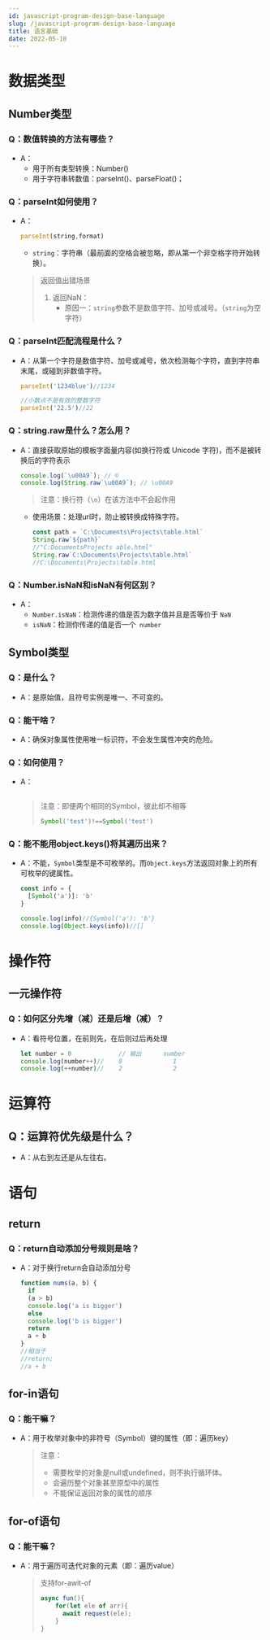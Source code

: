```yaml
---
id: javascript-program-design-base-language
slug: /javascript-program-design-base-language
title: 语言基础
date: 2022-05-10
---
```


# 数据类型

## Number类型

### Q：数值转换的方法有哪些？

* A：
  * 用于所有类型转换：Number()
  * 用于字符串转数值：parseInt()、parseFloat()；

### Q：parseInt如何使用？

* A：

  ````javascript
  parseInt(string,format)
  ````

  * `string`：字符串（最前面的空格会被忽略，即从第一个非空格字符开始转换）。

  > 返回值出错场景
  >
  > 1. 返回NaN：
  >    * 原因一：`string`参数不是数值字符、加号或减号。（`string`为空字符）

### Q：parseInt匹配流程是什么？

* A：从第一个字符是数值字符、加号或减号，依次检测每个字符，直到字符串末尾，或碰到非数值字符。

  ````javascript
  parseInt('1234blue')//1234
  
  //小数点不是有效的整数字符
  parseInt('22.5')//22
  ````

### Q：string.raw是什么？怎么用？

* A：直接获取原始的模板字面量内容(如换行符或 Unicode 字符)，而不是被转 换后的字符表示

  ````javascript
  console.log(`\u00A9`); // ©
  console.log(String.raw`\u00A9`); // \u00A9
  ````

  > 注意：换行符（`\n`）在该方法中不会起作用

  * 使用场景：处理url时，防止被转换成特殊字符。

    ````javascript
    const path = `C:\Documents\Projects\table.html`
    String.raw`${path}`
    //"C:DocumentsProjects able.html"
    String.raw`C:\Documents\Projects\table.html`
    //C:\Documents\Projects\table.html
    ````


### Q：Number.isNaN和isNaN有何区别？

* A：
  * `Number.isNaN`：检测传递的值是否为数字值并且是否等价于 `NaN`
  * `isNaN`：检测你传递的值是否一个` number`


## Symbol类型

### Q：是什么？

* A：是原始值，且符号实例是唯一、不可变的。

### Q：能干啥？

* A：确保对象属性使用唯一标识符，不会发生属性冲突的危险。

### Q：如何使用？

* A：

  ````javascript
  ````

  > 注意：即便两个相同的Symbol，彼此却不相等
  >
  > ````javascript
  > Symbol('test')!==Symbol('test')
  > ````

### Q：能不能用object.keys()将其遍历出来？

* A：不能，`Symbol`类型是不可枚举的。而`Object.keys`方法返回对象上的所有可枚举的键属性。

  ````javascript
  const info = {
    [Symbol('a')]: 'b'
  }
  
  console.log(info)//{Symbol('a'): 'b'}
  console.log(Object.keys(info))//[]
  ````

  

# 操作符

## 一元操作符

### Q：如何区分先增（减）还是后增（减）？

* A：看符号位置，在前则先，在后则过后再处理

  ````javascript
  let number = 0			 // 输出		number
  console.log(number++)//	 0				1
  console.log(++number)//	 2				2
  ````


# 运算符

## Q：运算符优先级是什么？

* A：从右到左还是从左往右。

# 语句

## return

### Q：return自动添加分号规则是啥？

* A：对于换行return会自动添加分号

  ````javascript
  function nums(a, b) {
    if
    (a > b)
    console.log('a is bigger')
    else 
    console.log('b is bigger')
    return 
    a + b
  }
  //相当于
  //return;
  //a + b
  ````

  

## for-in语句

### Q：能干嘛？

* A：用于枚举对象中的非符号（Symbol）键的属性（即：遍历key）

  > 注意：
  >
  > * 需要枚举的对象是null或undefined，则不执行循环体。
  > * 会遍历整个对象甚至原型中的属性
  > * 不能保证返回对象的属性的顺序

## for-of语句

### Q：能干嘛？

* A：用于遍历可迭代对象的元素（即：遍历value）

  > 支持for-awit-of
  >
  > ````javascript
  > async fun(){
  >     for(let ele of arr){
  >       await request(ele);
  >     }
  > }
  > ````
  > 